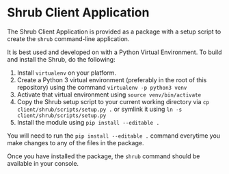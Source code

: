 # Shrub Client Application

The Shrub Client Application is provided as a package with a setup
script to create the `shrub` command-line application.

It is best used and developed on with a Python Virtual Environment. To
build and install the Shrub, do the following:

1. Install `virtualenv` on your platform.
2. Create a Python 3 virtual environment (preferably in the root of this
   repository) using the command `virtualenv -p python3 venv`
3. Activate that virtual environment using `source venv/bin/activate`
4. Copy the Shrub setup script to your current working directory 
   via `cp client/shrub/scripts/setup.py .` or symlink it using `ln -s
   client/shrub/scripts/setup.py`
5. Install the module using `pip install --editable .`

You will need to run the `pip install --editable .` command everytime
you make changes to any of the files in the package.

Once you have installed the package, the `shrub` command should be
available in your console.

